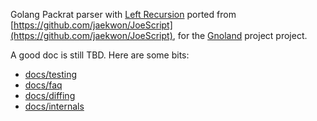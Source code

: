 Golang Packrat parser with [Left Recursion](https://raw.githubusercontent.com/jaekwon/JoeScript/master/docs/ipplrs_douglass.pdf) ported from [https://github.com/jaekwon/JoeScript](https://github.com/jaekwon/JoeScript), for the [Gnoland](https://github.com/gnolang/gno) project project.

A good doc is still TBD.
Here are some bits:

- [docs/testing](docs/testing.md)
- [docs/faq](docs/faq.md)
- [docs/diffing](docs/diffing.md)
- [docs/internals](docs/internals.md)
